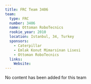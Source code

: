 ```yaml
---
title: FRC Team 3406
team:
  type: FRC
  number: 3406
  name: Ottoman RoboTecnics
  rookie_year: 2010
  location: Istanbul, 34, Turkey
  sponsors:
    - Caterpillar
    - Emlak Konut Mimarsinan Lisesi
    - Ottoman RoboTecnics
  links:
    Website: 
---
```

No content has been added for this team